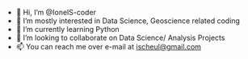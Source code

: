 - 👋 Hi, I’m @IonelS-coder
- 👀 I’m mostly interested in Data Science, Geoscience related coding
- 🌱 I’m currently learning Python
- 💞️ I’m looking to collaborate on Data Science/ Analysis Projects
- 📫 You can reach me over e-mail at ischeul@gmail.com

<!---
IonelS-coder/IonelS-coder is a ✨ special ✨ repository because its `README.md` (this file) appears on your GitHub profile.
You can click the Preview link to take a look at your changes.
--->
